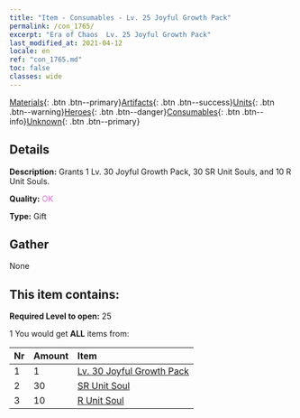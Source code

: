 ```yaml
---
title: "Item - Consumables - Lv. 25 Joyful Growth Pack"
permalink: /con_1765/
excerpt: "Era of Chaos  Lv. 25 Joyful Growth Pack"
last_modified_at: 2021-04-12
locale: en
ref: "con_1765.md"
toc: false
classes: wide
---
```

 [Materials](/Items/){: .btn .btn--primary}[Artifacts](/Items/Artifacts/){: .btn .btn--success}[Units](/Items/Units/){: .btn .btn--warning}[Heroes](/Items/Heroes/){: .btn .btn--danger}[Consumables](/Items/Consumables/){: .btn .btn--info}[Unknown](/Items/Unknown/){: .btn .btn--primary}

## Details
 **Description:** Grants 1 Lv. 30 Joyful Growth Pack, 30 SR Unit Souls, and 10 R Unit Souls.

 **Quality:** <span style="color: #DA70D6">OK</span>

 **Type:** Gift

## Gather

  None

## This item contains:

 **Required Level to open:** 25

 1 You would get **ALL** items  from:

  | Nr | Amount |     Item    |
  |:---|:-------|:------------|
  | 1 | 1 | [Lv. 30 Joyful Growth Pack](/Items/con_1766/) | 
  | 2 | 30 | [SR Unit Soul](/Items/con_534/) | 
  | 3 | 10 | [R Unit Soul](/Items/con_533/) | 
